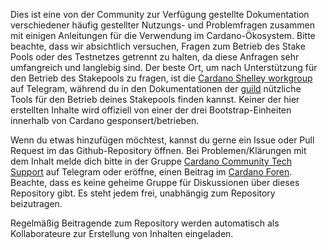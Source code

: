 
Dies ist eine von der Community zur Verfügung gestellte Dokumentation verschiedener häufig gestellter Nutzungs- und Problemfragen zusammen mit einigen Anleitungen für die Verwendung im Cardano-Ökosystem.
Bitte beachte, dass wir absichtlich versuchen, Fragen zum Betrieb des Stake Pools oder des Testnetzes getrennt zu halten, da diese Anfragen sehr umfangreich und langlebig sind. Der beste Ort, um nach Unterstützung für den Betrieb des Stakepools zu fragen, ist die [Cardano Shelley workgroup](https://t.me/CardanoStakePoolWorkgroup) auf Telegram, während du in den Dokumentationen der [guild](https://cardano-community.github.io/guild-operators) nützliche Tools für den Betrieb deines Stakepools finden kannst.
Keiner der hier erstellten Inhalte wird offiziell von einer der drei Bootstrap-Einheiten innerhalb von Cardano gesponsert/betrieben.

Wenn du etwas hinzufügen möchtest, kannst du gerne ein Issue oder Pull Request im das Github-Repository öffnen.
Bei Problemen/Klärungen mit dem Inhalt melde dich bitte in der Gruppe [Cardano Community Tech Support](https://t.me/CardanoCommunityTechSupport) auf Telegram oder eröffne, einen Beitrag im [Cardano Foren](https://forum.cardano.org/c/communitytechnicalsupport). Beachte, dass es keine geheime Gruppe für Diskussionen über dieses Repository gibt. Es steht jedem frei, unabhängig zum Repository beizutragen.

Regelmäßig Beitragende zum Repository werden automatisch als Kollaborateure zur Erstellung von Inhalten eingeladen.
